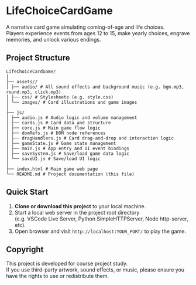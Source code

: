 # LifeChoiceCardGame

A narrative card game simulating coming-of-age and life choices.  
Players experience events from ages 12 to 15, make yearly choices, engrave memories, and unlock various endings.

## Project Structure

```
LifeChoiceCardGame/
│
├── assets//
│ ├── audio/ # All sound effects and background music (e.g. bgm.mp3, round.mp3, click.mp3)
│ ├── css/ # Stylesheets (e.g. style.css)
│ └── images/ # Card illustrations and game images
│
├── js/
│ ├── audio.js # Audio logic and volume management
│ ├── cards.js # Card data and structure
│ ├── core.js # Main game flow logic
│ ├── domRefs.js # DOM node references
│ ├── dragHandlers.js # Card drag-and-drop and interaction logic
│ ├── gameState.js # Game state management
│ ├── main.js # App entry and UI event bindings
│ ├── saveSystem.js # Save/load game data logic
│ └── saveUI.js # Save/load UI logic
│
├── index.html # Main game web page
└── README.md # Project documentation (this file)
```


## Quick Start

1. **Clone or download this project** to your local machine.
2. Start a local web server in the project root directory  
   (e.g. VSCode Live Server, Python SimpleHTTPServer, Node http-server, etc).
3. Open browser and visit `http://localhost:YOUR_PORT/` to play the game.


## Copyright

This project is developed for course project study.  
If you use third-party artwork, sound effects, or music, please ensure you have the rights to use or redistribute them.


